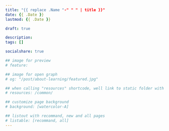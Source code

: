 ```yaml
---
title: "{{ replace .Name "-" " " | title }}"
date: {{ .Date }}
lastmod: {{ .Date }}

draft: true

description:
tags: []

socialshare: true

## image for preview
# feature: 

## image for open graph
# og: "/post/about-learning/featured.jpg"

## when calling "resources" shortcode, well link to static folder with this path 
# resources: /common/

## customize page background
# background: [watercolor-A] 

## listout with recommand, new and all pages
# listable: [recommand, all]
---
```


<!--more-->
